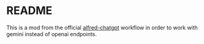 # README

This is a mod from the official [alfred-chatgpt](https://github.com/alfredapp/openai-workflow) workflow in order to work with gemini instead of openai endpoints.
